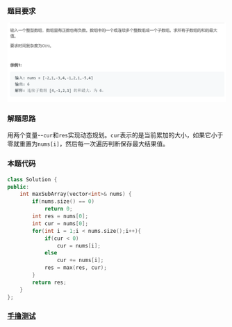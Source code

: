 ### 题目要求

![](pic/offer42.png)

### 解题思路

用两个变量--`cur`和`res`实现动态规划。`cur`表示的是当前累加的大小，如果它小于零就重置为`nums[i]`，然后每一次遍历判断保存最大结果值。

### 本题代码

```c++
class Solution {
public:
    int maxSubArray(vector<int>& nums) {
        if(nums.size() == 0)
            return 0;
        int res = nums[0];
        int cur = nums[0];
        for(int i = 1;i < nums.size();i++){
            if(cur < 0)
                cur = nums[i];
            else
                cur += nums[i];
            res = max(res, cur);
        }
        return res;
    }
};
```

### [手撸测试](https://leetcode-cn.com/problems/lian-xu-zi-shu-zu-de-zui-da-he-lcof/)  

